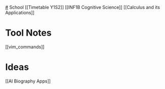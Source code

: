 [#](#) School
[[Timetable Y1S2]]
[[INF1B Cognitive Science]]
[[Calculus and its Applications]]

# Tool Notes
[[vim_commands]]

# Ideas
[[AI Biography Apps]]

